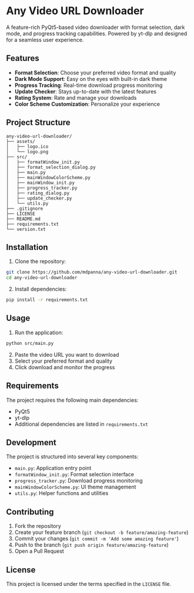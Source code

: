 # Any Video URL Downloader

A feature-rich PyQt5-based video downloader with format selection, dark mode, and progress tracking capabilities. Powered by yt-dlp and designed for a seamless user experience.

## Features

- **Format Selection**: Choose your preferred video format and quality
- **Dark Mode Support**: Easy on the eyes with built-in dark theme
- **Progress Tracking**: Real-time download progress monitoring
- **Update Checker**: Stays up-to-date with the latest features
- **Rating System**: Rate and manage your downloads
- **Color Scheme Customization**: Personalize your experience

## Project Structure

```
any-video-url-downloader/
├── assets/
│   ├── logo.ico
│   └── logo.png
├── src/
│   ├── formatWindow_init.py
│   ├── format_selection_dialog.py
│   ├── main.py
│   ├── mainWindowColorScheme.py
│   ├── mainWindow_init.py
│   ├── progress_tracker.py
│   ├── rating_dialog.py
│   ├── update_checker.py
│   └── utils.py
├── .gitignore
├── LICENSE
├── README.md
├── requirements.txt
└── version.txt
```

## Installation

1. Clone the repository:
```bash
git clone https://github.com/mdpanna/any-video-url-downloader.git
cd any-video-url-downloader
```

2. Install dependencies:
```bash
pip install -r requirements.txt
```

## Usage

1. Run the application:
```bash
python src/main.py
```

2. Paste the video URL you want to download
3. Select your preferred format and quality
4. Click download and monitor the progress

## Requirements

The project requires the following main dependencies:
- PyQt5
- yt-dlp
- Additional dependencies are listed in `requirements.txt`

## Development

The project is structured into several key components:
- `main.py`: Application entry point
- `formatWindow_init.py`: Format selection interface
- `progress_tracker.py`: Download progress monitoring
- `mainWindowColorScheme.py`: UI theme management
- `utils.py`: Helper functions and utilities

## Contributing

1. Fork the repository
2. Create your feature branch (`git checkout -b feature/amazing-feature`)
3. Commit your changes (`git commit -m 'Add some amazing feature'`)
4. Push to the branch (`git push origin feature/amazing-feature`)
5. Open a Pull Request

## License

This project is licensed under the terms specified in the `LICENSE` file.


